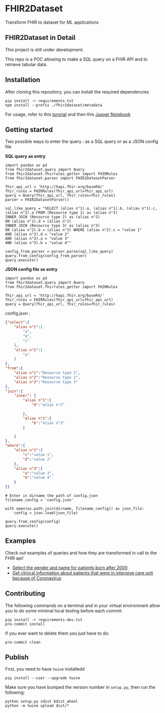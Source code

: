 # FHIR2Dataset

Transform FHIR to dataset for ML applications

## FHIR2Dataset in Detail

This project is still under development.

This repo is a POC allowing to make a SQL query on a FHIR API and to retrieve tabular data. 

## Installation

After cloning this repository, you can install the required dependencies

```
pip install -r requirements.txt
npm install --prefix ./fhir2dataset/metadata
```

For usage, refer to this [turorial](https://htmlpreview.github.io/?https://github.com/arkhn/FHIR2Dataset/blob/query_tests/examples/tutorial.html) and then this [Jupyer Notebook](examples/example.ipynb)


## Getting started

Two possible ways to enter the query : as a SQL query or as a JSON config file

**SQL query as entry**

```
import pandas as pd
from fhir2dataset.query import Query
from fhir2dataset.fhirrules_getter import FHIRRules
from fhir2dataset.parser import FHIR2DatasetParser

fhir_api_url = 'http://hapi.fhir.org/baseR4/'
fhir_rules = FHIRRules(fhir_api_url=fhir_api_url)
query = Query(fhir_api_url, fhir_rules=fhir_rules)
parser = FHIR2DatasetParser()
```

```
sql_like_query = "SELECT (alias n°1).a, (alias n°1).b, (alias n°1).c, (alias n°2).a FROM (Resource type 1) as (alias n°1)
INNER JOIN (Resource type 2) as (alias n°2)
ON (alias n°1).d = (alias n°2)
INNER JOIN (Resource type 3) as (alias n°3)
ON (alias n°2).b = (alias n°3) WHERE (alias n°2).c = "value 1"
AND (alias n°2).d = "value 2"
AND (alias n°3).a = "value 3"
AND (alias n°3).b = "value 4""
```

```
config_from_parser = parser.parse(sql_like_query)
query.from_config(config_from_parser)
query.execute()
``` 

**JSON config file as entry**

```
import pandas as pd
from fhir2dataset.query import Query
from fhir2dataset.fhirrules_getter import FHIRRules

fhir_api_url = 'http://hapi.fhir.org/baseR4/'
fhir_rules = FHIRRules(fhir_api_url=fhir_api_url)
query = Query(fhir_api_url, fhir_rules=fhir_rules)
```

config.json :

```json
{"select":{
    "alias n°1":[
        "a",
        "b",
        "c"
    ],
    "alias n°2":[
        "a"
    ]
},
"from":{
    "alias n°1":"Resource type 1",
    "alias n°2":"Resource type 2",
    "alias n°3":"Resource type 3"
},
"join":{
    "inner": {
        "alias n°1":{
            "d":"alias n°2"

        },
        "alias n°2":{
            "b":"alias n°3"
        }

    }
},
"where":{
    "alias n°2":{
        "c":"value 1",
        "d":"value 2"
    },
    "alias n°3":{
        "a":"value 3",
        "b":"value 4"
    }
}}
```
```
# Enter in dirname the path of config.json
filename_config = 'config.json'

with open(os.path.join(dirname, filename_config)) as json_file:
    config = json.load(json_file)

query.from_config(config)
query.execute()
```


## Examples

Check out examples of queries and how they are transformed in call to the FHIR api!

-   [Select the gender and name for patients born after 2000](examples/example1.md)
-   [Get clinical information about patients that were in intensive care unit because of Coronavirus](examples/example2.md)

## Contributing

The following commands on a terminal and in your virtual environment allow you to do some minimal local testing before each commit:

```
pip install -r requirements-dev.txt
pre-commit install
```

If you ever want to delete them you just have to do:

```
pre-commit clean
```

## Publish

First, you need to have `twine` installedd

```
pip install --user --upgrade twine
```

Make sure you have bumped the version number in `setup.py`, then run the following:

```
python setup.py sdist bdist_wheel
python -m twine upload dist/*
```
